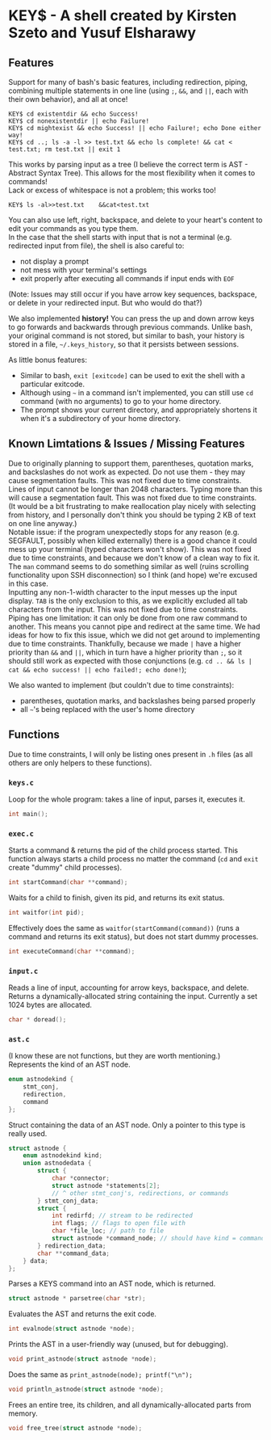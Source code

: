 # KEY$ - A shell created by Kirsten Szeto and Yusuf Elsharawy
## Features
Support for many of bash's basic features, including redirection, piping, combining multiple statements in one line (using `;`, `&&`, and `||`, each with their own behavior), and all at once!
```
KEY$ cd existentdir && echo Success!
KEY$ cd nonexistentdir || echo Failure!
KEY$ cd mightexist && echo Success! || echo Failure!; echo Done either way!
KEY$ cd ..; ls -a -l >> test.txt && echo ls complete! && cat < test.txt; rm test.txt || exit 1
```
This works by parsing input as a tree (I believe the correct term is AST - Abstract Syntax Tree). This allows for the most flexibility when it comes to commands!  
Lack or excess of whitespace is not a problem; this works too!
```
KEY$ ls -al>>test.txt    &&cat<test.txt
```
You can also use left, right, backspace, and delete to your heart's content to edit your commands as you type them.  
In the case that the shell starts with input that is not a terminal (e.g. redirected input from file), the shell is also careful to:  
- not display a prompt  
- not mess with your terminal's settings  
- exit properly after executing all commands if input ends with `EOF`  

(Note: Issues may still occur if you have arrow key sequences, backspace, or delete in your redirected input. But who would do that?)

We also implemented **history!** You can press the up and down arrow keys to go forwards and backwards through previous commands. Unlike bash, your original command is not stored, but similar to bash, your history is stored in a file, `~/.keys_history`, so that it persists between sessions.  

As little bonus features:  
- Similar to bash, `exit [exitcode]` can be used to exit the shell with a particular exitcode.
- Although using `~` in a command isn't implemented, you can still use `cd` command (with no arguments) to go to your home directory.
- The prompt shows your current directory, and appropriately shortens it when it's a subdirectory of your home directory.
## Known Limtations & Issues / Missing Features
Due to originally planning to support them, parentheses, quotation marks, and backslashes do not work as expected. Do not use them - they may cause segmentation faults. This was not fixed due to time constraints.  
Lines of input cannot be longer than 2048 characters. Typing more than this will cause a segmentation fault. This was not fixed due to time constraints. (It would be a bit frustrating to make reallocation play nicely with selecting from history, and I personally don't think you should be typing 2 KB of text on one line anyway.)  
Notable issue: if the program unexpectedly stops for any reason (e.g. SEGFAULT, possibly when killed externally) there is a good chance it could mess up your terminal (typed characters won't show). This was not fixed due to time constraints, and because we don't know of a clean way to fix it. The `man` command seems to do something similar as well (ruins scrolling functionality upon SSH disconnection) so I think (and hope) we're excused in this case.  
Inputting any non-1-width character to the input messes up the input display. `TAB` is the only exclusion to this, as we explicitly excluded all tab characters from the input. This was not fixed due to time constraints.  
Piping has one limitation: it can only be done from one raw command to another. This means you cannot pipe and redirect at the same time. We had ideas for how to fix this issue, which we did not get around to implementing due to time constraints. Thankfully, because we made `|` have a higher priority than `&&` and `||`, which in turn have a higher priority than `;`, so it should still work as expected with those conjunctions (e.g. `cd .. && ls | cat && echo success! || echo failed!; echo done!`);

We also wanted to implement (but couldn't due to time constraints):
- parentheses, quotation marks, and backslashes being parsed properly
- all `~`'s being replaced with the user's home directory
## Functions
Due to time constraints, I will only be listing ones present in `.h` files (as all others are only helpers to these functions).
### `keys.c`
Loop for the whole program: takes a line of input, parses it, executes it.  
```c
int main();
```
### `exec.c`
Starts a command & returns the pid of the child process started. This function always starts a child process no matter the command (`cd` and `exit` create "dummy" child processes).
```c
int startCommand(char **command);
```
Waits for a child to finish, given its pid, and returns its exit status.
```c
int waitfor(int pid);
```
Effectively does the same as `waitfor(startCommand(command))` (runs a command and returns its exit status), but does not start dummy processes.
```c
int executeCommand(char **command);
```
### `input.c`
Reads a line of input, accounting for arrow keys, backspace, and delete. Returns a dynamically-allocated string containing the input. Currently a set 1024 bytes are allocated.
```c
char * doread();
```
### `ast.c`
(I know these are not functions, but they are worth mentioning.)  
Represents the kind of an AST node.
```c
enum astnodekind {
    stmt_conj,
    redirection,
    command
};
```
Struct containing the data of an AST node. Only a pointer to this type is really used.
```c
struct astnode {
    enum astnodekind kind;
    union astnodedata {
        struct {
            char *connector;
            struct astnode *statements[2];
            // ^ other stmt_conj's, redirections, or commands
        } stmt_conj_data;
        struct {
            int redirfd; // stream to be redirected
            int flags; // flags to open file with
            char *file_loc; // path to file
            struct astnode *command_node; // should have kind = command, but should also work with others?
        } redirection_data;
        char **command_data;
    } data;
};
```
Parses a KEYS command into an AST node, which is returned.
```c
struct astnode * parsetree(char *str);
```
Evaluates the AST and returns the exit code.
```c
int evalnode(struct astnode *node);
```
Prints the AST in a user-friendly way (unused, but for debugging).
```c
void print_astnode(struct astnode *node);
```
Does the same as `print_astnode(node); printf("\n");`
```c
void println_astnode(struct astnode *node);
```
Frees an entire tree, its children, and all dynamically-allocated parts from memory.
```c
void free_tree(struct astnode *node);
```